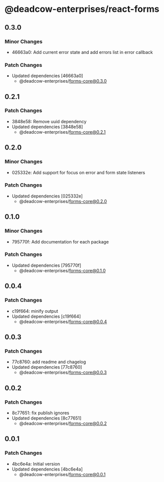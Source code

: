 # @deadcow-enterprises/react-forms

## 0.3.0

### Minor Changes

- 46663a0: Add current error state and add errors list in error callback

### Patch Changes

- Updated dependencies [46663a0]
  - @deadcow-enterprises/forms-core@0.3.0

## 0.2.1

### Patch Changes

- 3848e58: Remove uuid dependency
- Updated dependencies [3848e58]
  - @deadcow-enterprises/forms-core@0.2.1

## 0.2.0

### Minor Changes

- 025332e: Add support for focus on error and form state listeners

### Patch Changes

- Updated dependencies [025332e]
  - @deadcow-enterprises/forms-core@0.2.0

## 0.1.0

### Minor Changes

- 795770f: Add documentation for each package

### Patch Changes

- Updated dependencies [795770f]
  - @deadcow-enterprises/forms-core@0.1.0

## 0.0.4

### Patch Changes

- c19f664: minify output
- Updated dependencies [c19f664]
  - @deadcow-enterprises/forms-core@0.0.4

## 0.0.3

### Patch Changes

- 77c8760: add readme and chagelog
- Updated dependencies [77c8760]
  - @deadcow-enterprises/forms-core@0.0.3

## 0.0.2

### Patch Changes

- 8c77651: fix publish ignores
- Updated dependencies [8c77651]
  - @deadcow-enterprises/forms-core@0.0.2

## 0.0.1

### Patch Changes

- 4bc6e4a: Initial version
- Updated dependencies [4bc6e4a]
  - @deadcow-enterprises/forms-core@0.0.1
